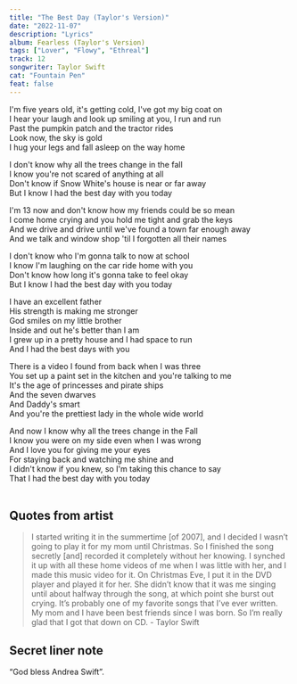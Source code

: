 ```yaml
---
title: "The Best Day (Taylor's Version)"
date: "2022-11-07"
description: "Lyrics"
album: Fearless (Taylor's Version)
tags: ["Lover", "Flowy", "Ethreal"]
track: 12
songwriter: Taylor Swift
cat: "Fountain Pen"
feat: false
---
```


<p className="verse-one">
I'm five years old, it's getting cold, I've got my big coat on <br />
I hear your laugh and look up smiling at you, I run and run <br />
Past the pumpkin patch and the tractor rides <br />
Look now, the sky is gold <br />
I hug your legs and fall asleep on the way home <br />
</p>
<p className="chorus">
I don't know why all the trees change in the fall <br />
I know you're not scared of anything at all <br />
Don't know if Snow White's house is near or far away <br />
But I know I had the best day with you today <br />
</p>
<p className="verse-two">
I'm 13 now and don't know how my friends could be so mean <br />
I come home crying and you hold me tight and grab the keys <br />
And we drive and drive until we've found a town far enough away <br />
And we talk and window shop 'til I forgotten all their names <br />
</p>
<p className="chorus">
I don't know who I'm gonna talk to now at school <br />
I know I'm laughing on the car ride home with you <br />
Don't know how long it's gonna take to feel okay <br />
But I know I had the best day with you today <br />
</p>
<p className="bridge">
I have an excellent father <br />
His strength is making me stronger <br />
God smiles on my little brother <br />
Inside and out he's better than I am <br />
I grew up in a pretty house and I had space to run <br />
And I had the best days with you <br />
</p>
<p className="verse-three">
There is a video I found from back when I was three <br />
You set up a paint set in the kitchen and you're talking to me <br />
It's the age of princesses and pirate ships <br />
And the seven dwarves <br />
And Daddy's smart <br />
And you're the prettiest lady in the whole wide world <br />
</p>
<p className="chorus">
And now I know why all the trees change in the Fall <br />
I know you were on my side even when I was wrong <br />
And I love you for giving me your eyes <br />
For staying back and watching me shine and <br />
I didn't know if you knew, so I'm taking this chance to say <br />
That I had the best day with you today <br />
 <br />
 </p>

## Quotes from artist

 <blockquote>
 I started writing it in the summertime [of 2007], and I decided I wasn’t going to play it for my mom until Christmas. So I finished the song secretly [and] recorded it completely without her knowing. I synched it up with all these home videos of me when I was little with her, and I made this music video for it. On Christmas Eve, I put it in the DVD player and played it for her. She didn’t know that it was me singing until about halfway through the song, at which point she burst out crying. It’s probably one of my favorite songs that I’ve ever written. My mom and I have been best friends since I was born. So I’m really glad that I got that down on CD. - Taylor Swift
 </blockquote>

## Secret liner note

“God bless Andrea Swift”.
